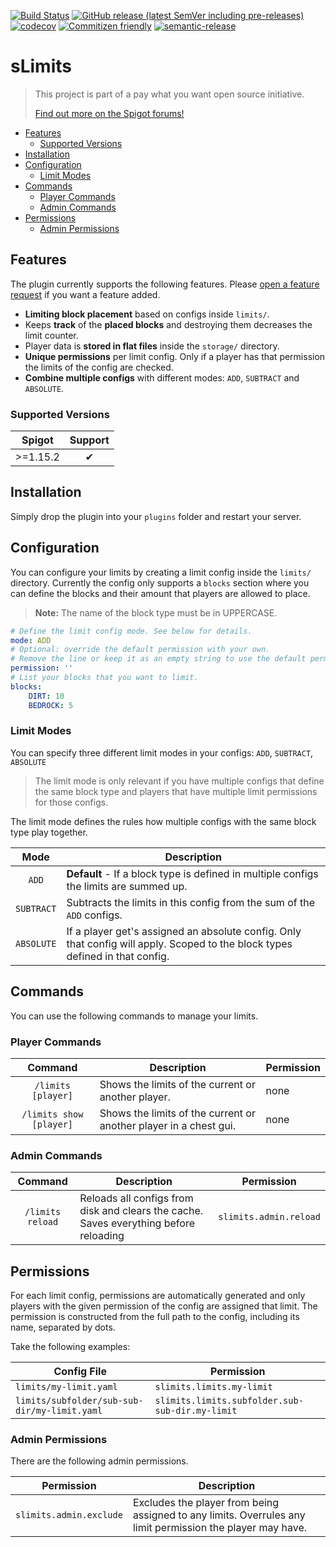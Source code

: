 [![Build Status](https://github.com/Silthus/sLimits/workflows/Build/badge.svg)](../../actions?query=workflow%3ABuild)
[![GitHub release (latest SemVer including pre-releases)](https://img.shields.io/github/v/release/Silthus/sLimits?include_prereleases&label=release)](../../releases)
[![codecov](https://codecov.io/gh/Silthus/sLimits/branch/master/graph/badge.svg)](https://codecov.io/gh/Silthus/sLimits)
[![Commitizen friendly](https://img.shields.io/badge/commitizen-friendly-brightgreen.svg)](http://commitizen.github.io/cz-cli/)
[![semantic-release](https://img.shields.io/badge/%20%20%F0%9F%93%A6%F0%9F%9A%80-semantic--release-e10079.svg)](https://github.com/semantic-release/semantic-release)

# sLimits

> This project is part of a pay what you want open source initiative.
>
> [Find out more on the Spigot forums!](https://www.spigotmc.org/threads/open-small-to-medium-plugin-development-pay-what-you-want-8-years-experience-high-quality.435578/)

- [Features](#features)
  - [Supported Versions](#supported-versions)
- [Installation](#installation)
- [Configuration](#configuration)
  - [Limit Modes](#limit-modes)
- [Commands](#commands)
  - [Player Commands](#player-commands)
  - [Admin Commands](#admin-commands)
- [Permissions](#permissions)
  - [Admin Permissions](#admin-permissions)

## Features

The plugin currently supports the following features. Please [open a feature request](https://github.com/Silthus/sLimits/issues/new?assignees=&labels=&template=feature_request.md&title=) if you want a feature added.

- **Limiting block placement** based on configs inside `limits/`.
- Keeps **track** of the **placed blocks** and destroying them decreases the limit counter.
- Player data is **stored in flat files** inside the `storage/` directory.
- **Unique permissions** per limit config. Only if a player has that permission the limits of the config are checked.
- **Combine multiple configs** with different modes: `ADD`, `SUBTRACT` and `ABSOLUTE`.

### Supported Versions

| Spigot | Support |
| ------- | :-----: |
| >=1.15.2  |   ✔  |

## Installation

Simply drop the plugin into your `plugins` folder and restart your server.

## Configuration

You can configure your limits by creating a limit config inside the `limits/` directory.
Currently the config only supports a `blocks` section where you can define the blocks and their amount that players are allowed to place.

> **Note:** The name of the block type must be in UPPERCASE.

```yaml
# Define the limit config mode. See below for details.
mode: ADD
# Optional: override the default permission with your own.
# Remove the line or keep it as an empty string to use the default permission (see below).
permission: ''
# List your blocks that you want to limit.
blocks:
    DIRT: 10
    BEDROCK: 5
```

### Limit Modes

You can specify three different limit modes in your configs: `ADD`, `SUBTRACT`, `ABSOLUTE`

> The limit mode is only relevant if you have multiple configs that define the same block type
> and players that have multiple limit permissions for those configs.

The limit mode defines the rules how multiple configs with the same block type play together.

| Mode | Description |
| :---: | ---------- |
| `ADD` | **Default** - If a block type is defined in multiple configs the limits are summed up. |
| `SUBTRACT` | Subtracts the limits in this config from the sum of the `ADD` configs. |
| `ABSOLUTE` | If a player get's assigned an absolute config. Only that config will apply. Scoped to the block types defined in that config. |

## Commands

You can use the following commands to manage your limits.

### Player Commands

| Command | Description | Permission |
| :-----: | ----------- | ------- |
| `/limits [player]` | Shows the limits of the current or another player. | none |
| `/limits show [player]` | Shows the limits of the current or another player in a chest gui. | none |

### Admin Commands

| Command | Description | Permission |
| :-----: | ----------- | ------- |
| `/limits reload` | Reloads all configs from disk and clears the cache. Saves everything before reloading | `slimits.admin.reload` |

## Permissions

For each limit config, permissions are automatically generated and only players with the given permission of the config are assigned that limit.
The permission is constructed from the full path to the config, including its name, separated by dots.

Take the following examples:

| Config File | Permission |
| ----------- | ---------- |
| `limits/my-limit.yaml` | `slimits.limits.my-limit` |
| `limits/subfolder/sub-sub-dir/my-limit.yaml` | `slimits.limits.subfolder.sub-sub-dir.my-limit`

### Admin Permissions

There are the following admin permissions.

| Permission | Description |
| ---------- | ----------- |
| `slimits.admin.exclude` | Excludes the player from being assigned to any limits. Overrules any limit permission the player may have. |